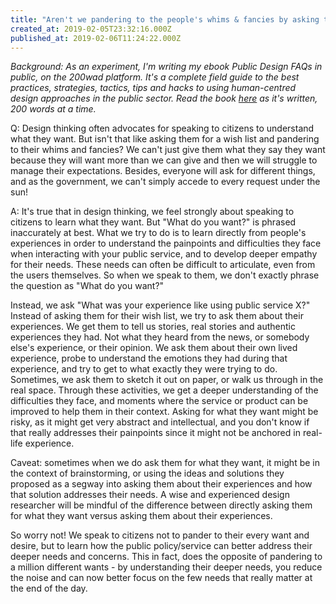 ```yaml
---
title: "Aren't we pandering to the people's whims & fancies by asking them what they want?"
created_at: 2019-02-05T23:32:16.000Z
published_at: 2019-02-06T11:24:22.000Z
---
```

_Background: As an experiment, I'm writing my ebook Public Design FAQs in public, on the 200wad platform. It's a complete field guide to the best practices, strategies, tactics, tips and hacks to using human-centred design approaches in the public sector. Read the book [here](https://200wordsaday.com/search?category=publicdesignfaqs) as it's written, 200 words at a time._  

  

Q: Design thinking often advocates for speaking to citizens to understand what they want. But isn't that like asking them for a wish list and pandering to their whims and fancies? We can't just give them what they say they want because they will want more than we can give and then we will struggle to manage their expectations. Besides, everyone will ask for different things, and as the government, we can't simply accede to every request under the sun!

  

A: It's true that in design thinking, we feel strongly about speaking to citizens to learn what they want. But "What do you want?" is phrased inaccurately at best. What we try to do is to learn directly from people's experiences in order to understand the painpoints and difficulties they face when interacting with your public service, and to develop deeper empathy for their needs. These needs can often be difficult to articulate, even from the users themselves. So when we speak to them, we don't exactly phrase the question as "What do you want?" 

  

Instead, we ask "What was your experience like using public service X?" Instead of asking them for their wish list, we try to ask them about their experiences. We get them to tell us stories, real stories and authentic experiences they had. Not what they heard from the news, or somebody else's experience, or their opinion. We ask them about their own lived experience, probe to understand the emotions they had during that experience, and try to get to what exactly they were trying to do. Sometimes, we ask them to sketch it out on paper, or walk us through in the real space. Through these activities, we get a deeper understanding of the difficulties they face, and moments where the service or product can be improved to help them in their context. Asking for what they want might be risky, as it might get very abstract and intellectual, and you don't know if that really addresses their painpoints since it might not be anchored in real-life experience.

  

Caveat: sometimes when we do ask them for what they want, it might be in the context of brainstorming, or using the ideas and solutions they proposed as a segway into asking them about their experiences and how that solution addresses their needs. A wise and experienced design researcher will be mindful of the difference between directly asking them for what they want versus asking them about their experiences.    

  

So worry not! We speak to citizens not to pander to their every want and desire, but to learn how the public policy/service can better address their deeper needs and concerns. This in fact, does the opposite of pandering to a million different wants - by understanding their deeper needs, you reduce the noise and can now better focus on the few needs that really matter at the end of the day.
